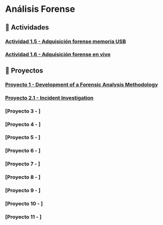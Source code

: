 # Análisis Forense


## 💼 Actividades

### [Actividad 1.5 - Adquisición forense memoria USB](./Actividad%201.5%20-%20Adquisicion%20forense%20memoria%20USB/)

### [Actividad 1.6 - Adquisición forense en vivo](./Actividad%201.6%20-%20Adquisición%20forense%20en%20vivo/)

## 📂 Proyectos

### [Proyecto 1 - Development of a Forensic Analysis Methodology](./Proyecto%201%20-%20Development%20of%20a%20Forensic%20Analysis%20Methodology/)

### [Proyecto 2.1 - Incident Investigation](./Proyecto%202.1%20-%20Incident%20Investigation/)

### [Proyecto 3 - ]

### [Proyecto 4 - ]

### [Proyecto 5 - ]

### [Proyecto 6 - ]

### [Proyecto 7 - ]

### [Proyecto 8 - ]

### [Proyecto 9 - ]

### [Proyecto 10 - ]

### [Proyecto 11 - ]